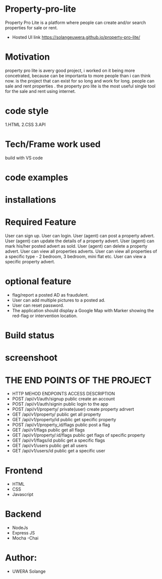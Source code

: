 # Property-pro-lite
Property Pro Lite is a platform where people can create and/or search properties for sale or rent.
- Hosted UI link https://solangeuwera.github.io/property-pro-lite/

# Motivation
 property pro lite is  avery good project, i worked on it being more concetrated, because can be importanta to more people than i can think now. is the project that can exist for so long and work for long. people can sale and rent properties .
 the property pro lite is the most useful single tool for the sale and rent using internet.
 
 # code style
 1.HTML
 2.CSS
 3.API
 
 # Tech/Frame work used
 build with VS code
 
  # code examples

 # installations
 
 # Required Feature
 
User can sign up.
User can login.
User (agent) can post a property advert.
User (agent) can update the details of a property advert. 
User (agent) can mark his/her posted advert as sold. 
User (agent) can delete a property advert. 
User can view all properties adverts. 
User can view all properties of a specific type - 2 bedroom, 3 bedroom, mini flat etc. 
User can view a specific property advert. 

# optional feature
- flag/report a posted AD as fraudulent. 
- User can add multiple pictures to a posted ad.
- User can reset password.
- The application should display a Google Map with Marker showing the red-flag or intervention location. 

 # Build status

 # screenshoot
 
 # THE END POINTS OF THE PROJECT
- HTTP MEHOD	ENDPOINTS	ACCESS	DESCRIPTION
- POST	/api/v1/auth/signup	public	create an account
- POST	/api/v1/auth/signin	public	login to the app
- POST	/api/v1/property/	private(user)	create property adrvert
- GET	/api/v1/property/	public	get all property
- GET	/api/v1/property/id	public	get specific property
- POST	/api/v1/property_id/flags	public	post a flag
- GET	/api/v1/flags	public	get all flags
- GET	/api/v1/property/:id/flags	public	get flags of specific property
- GET	/api/v1/flags/id	public	get a specific flags
- GET	/api/v1/users	public	get all users
- GET	/api/v1/users/id	public	get a specific user

# Frontend
- HTML
- CSS 
- Javascript
# Backend
- NodeJs
- Express JS
- Mocha
-Chai

# Author:
 -  UWERA Solange 
